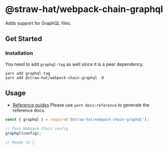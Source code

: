 # @straw-hat/webpack-chain-graphql

Adds support for GraphQL files.

## Get Started

### Installation

You need to add `graphql-tag` as well since it is a peer dependency.

```shell
yarn add graphql-tag
yarn add @straw-hat/webpack-chain-graphql -D
```

## Usage

- [Reference guides](./docs/reference/index.html) Please use `yarn docs:reference`
  to generate the reference docs.

```js
const { graphql } = require('@straw-hat/webpack-chain-graphql');

// Pass Webpack Chain config
graphql(config);

// Ready to 🎸
```
